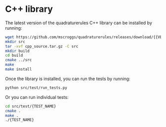 # C++ library

The latest version of the quadraturerules C++ library can be installed by running:

```bash
wget https://github.com/mscroggs/quadraturerules/releases/download/{{VERSION}}/cpp_source.tar.gz
mkdir src
tar -xvf cpp_source.tar.gz -C src
mkdir build
cd build
cmake ../src
make
make install
```

Once the library is installed, you can run the tests by running:

```bash
python src/test/run_tests.py
```

Or you can run individual tests:

```bash
cd src/test/{TEST_NAME}
cmake .
make .
./{TEST_NAME}
```
